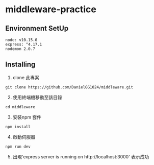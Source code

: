
# middleware-practice

## Environment SetUp

    node: v10.15.0
    express: ^4.17.1
    nodemon 2.0.7
  

## Installing 

1. clone 此專案
```
git clone https://github.com/DanielGG1024/middleware.git
```
2. 使用終端機移動至該目錄
```
cd middleware
```
3. 安裝npm 套件
```
npm install
```
4. 啟動伺服器
```
npm run dev
```
5. 出現'express server is running on http://localhost:3000'
表示成功
